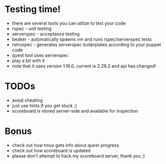 # Testing time!

* there are several tools you can utilize to test your code
 * rspec - unit testing
 * serverspec - acceptance testing
 * beaker - automatically spawns vm and runs rspec/serverspec tests
 * retrospec - generates serverspec boilerplates according to your puppet code
* quest tool uses serverspec
 * play a bit with it
  * note that it uses version 1.16.0, current is 2.29.2 and api has changed!

# TODOs

* avoid cheating
 * just use hints if you get stuck ;)
 * scoreboard is stored server-side and available for inspection

# Bonus

* check out how tmux gets info about quest progress
* check out how scoreboard is updated
 * please don't attempt to hack my scoreboard server, thank you ;)
